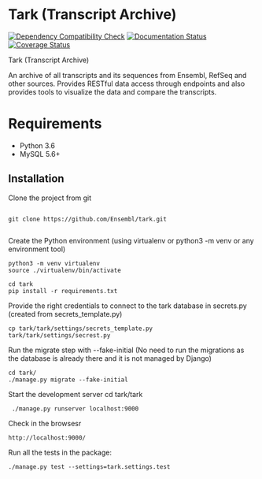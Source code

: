 # Tark (Transcript Archive)

[![Dependency Compatibility Check](https://github.com/Ensembl/tark/actions/workflows/dep_check.yml/badge.svg)](https://github.com/Ensembl/tark/actions/workflows/dep_check.yml)
[![Documentation Status](https://readthedocs.org/projects/tark/badge/?version=latest)](http://tark.readthedocs.io/en/latest/?badge=latest) 
[![Coverage Status](https://coveralls.io/repos/github/Ensembl/tark/badge.svg?branch=master)](https://coveralls.io/github/Ensembl/tark)

Tark (Transcript Archive)

An archive of all transcripts and its sequences from Ensembl, RefSeq and other sources. Provides RESTful data access through endpoints and also provides tools to visualize the data and compare the transcripts.


# Requirements
- Python 3.6
- MySQL 5.6+


Installation
------------
Clone the project from git

```

git clone https://github.com/Ensembl/tark.git


```

Create the Python environment (using virtualenv or python3 -m venv or any environment tool)

```
python3 -m venv virtualenv
source ./virtualenv/bin/activate

cd tark
pip install -r requirements.txt 

```

Provide the right credentials to connect to the tark database in secrets.py (created from secrets_template.py)

```
cp tark/tark/settings/secrets_template.py tark/tark/settings/secrest.py
```


Run the migrate step with --fake-initial (No need to run the migrations as the database is already there and it is not managed by Django)
```
cd tark/
./manage.py migrate --fake-initial
```

Start the development server
cd tark/tark
```
 ./manage.py runserver localhost:9000
```

Check in the browsesr
```
http://localhost:9000/
```

Run all the tests in the package:
```
./manage.py test --settings=tark.settings.test
```

